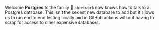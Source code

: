 Welcome **Postgres** to the family :elephant: `sheetwork` now knows how to talk to a Postgres database. This isn't the sexiest new database to add but it allows us to run end to end testing locally and in GitHub actions without having to scrap for access to other expensive databases.
